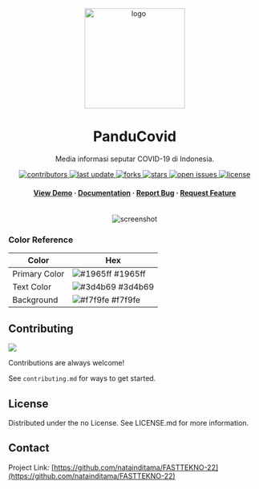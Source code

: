 <div align="center">

  <img src="assets/images/logo.png" alt="logo" width="200" height="auto" />
  <h1>PanduCovid</h1>
  
  <p>
    Media informasi seputar COVID-19 di Indonesia.
  </p>

  
<!-- Badges -->
<p>
  <a href="https://github.com/natainditama/FASTTEKNO-22/graphs/contributors">
    <img src="https://img.shields.io/github/contributors/natainditama/panducovid" alt="contributors" />
  </a>
  <a href="">
    <img src="https://img.shields.io/github/last-commit/natainditama/panducovid" alt="last update" />
  </a>
  <a href="https://github.com/natainditama/FASTTEKNO-22/network/members">
    <img src="https://img.shields.io/github/forks/natainditama/panducovid" alt="forks" />
  </a>
  <a href="https://github.com/natainditama/FASTTEKNO-22/stargazers">
    <img src="https://img.shields.io/github/stars/natainditama/panducovid" alt="stars" />
  </a>
  <a href="https://github.com/natainditama/FASTTEKNO-22/issues/">
    <img src="https://img.shields.io/github/issues/natainditama/panducovid" alt="open issues" />
  </a>
  <a href="https://github.com/natainditama/FASTTEKNO-22/blob/master/LICENSE">
    <img src="https://img.shields.io/github/license/natainditama/panducovid.svg" alt="license" />
  </a>
</p>
   
<h4>
    <a href="https://fasttekno-2022.web.app/">View Demo</a>
  <span> · </span>
    <a href="https://github.com/natainditama/FASTTEKNO-22">Documentation</a>
  <span> · </span>
    <a href="https://github.com/natainditama/FASTTEKNO-22/issues/">Report Bug</a>
  <span> · </span>
    <a href="https://github.com/natainditama/FASTTEKNO-22/issues/">Request Feature</a>
  </h4>
</div>

<br />

<div align="center"> 
  <img src="assets/docs/screenshot.png" alt="screenshot" />
</div>

<!-- Color Reference -->
### Color Reference

| Color         | Hex                                                              |
| ------------- | ---------------------------------------------------------------- |
| Primary Color | ![#1965ff](https://via.placeholder.com/10/EEEEEE?text=+) #1965ff |
| Text Color    | ![#3d4b69](https://via.placeholder.com/10/222831?text=+) #3d4b69 |
| Background    | ![#f7f9fe](https://via.placeholder.com/10/EEEEEE?text=+) #f7f9fe |

<!-- Contributing -->
## Contributing

<a href="https://github.com/natainditama/FASTTEKNO-22/graphs/contributors">
  <img src="https://contrib.rocks/image?repo=natainditama/FASTTEKNO-22" />
</a>


Contributions are always welcome!

See `contributing.md` for ways to get started.

<!-- License -->
## License

Distributed under the no License. See LICENSE.md for more information.


<!-- Contact -->
## Contact

Project Link: [https://github.com/natainditama/FASTTEKNO-22](https://github.com/natainditama/FASTTEKNO-22)

